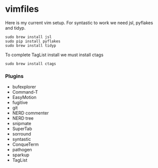 vimfiles
========
Here is my current vim setup. For syntastic to work we need jsl, pyflakes and tidyp.

    sudo brew install jsl
    sudo pip install pyflakes
    sudo brew install tidyp

To complete TagList install we must install ctags

    sudo brew install ctags

### Plugins
- bufexplorer
- Command-T
- EasyMotion
- fugitive
- git
- NERD commenter
- NERD tree
- snipmate
- SuperTab
- sorround
- syntastic
- ConqueTerm
- pathogen
- sparkup
- TagList
